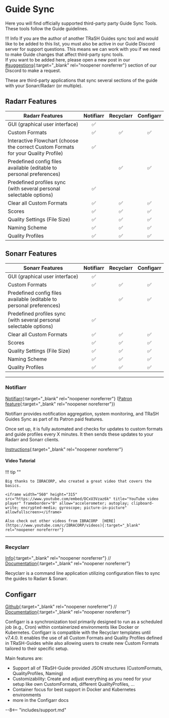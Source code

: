 # Guide Sync

Here you will find officially supported third-party party Guide Sync Tools. These tools follow the Guide guidelines.

!!! Info
    If you are the author of another TRaSH Guides sync tool and would like to be added to this list, you must also be active in our Guide Discord server for support questions. This means we can work with you if we need to make Guide changes that affect third-party sync tools.<br>If you want to be added here, please open a new post in our [#suggestions](https://discord.com/channels/492590071455940612/1021029470389403818){:target="\_blank" rel="noopener noreferrer"} section of our Discord to make a request.

These are third-party applications that sync several sections of the guide with your Sonarr/Radarr (or multiple).

## Radarr Features

| Radarr Features                                                                    |     Notifiarr      |     Recyclarr      |     Configarr      |
| ---------------------------------------------------------------------------------- | :----------------: | :----------------: | :----------------: |
| GUI (graphical user interface)                                                     | :white_check_mark: |                    |                    |
| Custom Formats                                                                     | :white_check_mark: | :white_check_mark: | :white_check_mark: |
| Interactive Flowchart (choose the correct Custom Formats for your Quality Profile) | :white_check_mark: |                    |                    |
| Predefined config files available (editable to personal preferences)               |                    | :white_check_mark: | :white_check_mark: |
| Predefined profiles sync (with several personal selectable options)                | :white_check_mark: |                    |                    |
| Clear all Custom Formats                                                           | :white_check_mark: | :white_check_mark: | :white_check_mark: |
| Scores                                                                             | :white_check_mark: | :white_check_mark: | :white_check_mark: |
| Quality Settings (File Size)                                                       | :white_check_mark: | :white_check_mark: | :white_check_mark: |
| Naming Scheme                                                                      | :white_check_mark: | :white_check_mark: | :white_check_mark: |
| Quality Profiles                                                                   | :white_check_mark: | :white_check_mark: | :white_check_mark: |

## Sonarr Features

| Sonarr Features                                                      |     Notifiarr      |     Recyclarr      |     Configarr      |
| -------------------------------------------------------------------- | :----------------: | :----------------: | :----------------: |
| GUI (graphical user interface)                                       | :white_check_mark: |                    |                    |
| Custom Formats                                                       | :white_check_mark: | :white_check_mark: | :white_check_mark: |
| Predefined config files available (editable to personal preferences) |                    | :white_check_mark: | :white_check_mark: |
| Predefined profiles sync (with several personal selectable options)  | :white_check_mark: |                    |                    |
| Clear all Custom Formats                                             | :white_check_mark: | :white_check_mark: | :white_check_mark: |
| Scores                                                               | :white_check_mark: | :white_check_mark: | :white_check_mark: |
| Quality Settings (File Size)                                         | :white_check_mark: | :white_check_mark: | :white_check_mark: |
| Naming Scheme                                                        | :white_check_mark: | :white_check_mark: | :white_check_mark: |
| Quality Profiles                                                     | :white_check_mark: | :white_check_mark: | :white_check_mark: |

---

### Notifiarr

[Notifiarr](https://notifiarr.com){:target="\_blank" rel="noopener noreferrer"} ([Patron feature](https://notifiarr.wiki/FAQ#q-what-are-the-user-level-differences){:target="\_blank" rel="noopener noreferrer"})

Notifiarr provides notification aggregation, system monitoring, and TRaSH Guides Sync as part of its Patron paid features.

Once set up, it is fully automated and checks for updates to custom formats and guide profiles every X minutes. It then sends these updates to your Radarr and Sonarr clients.

[Instructions](https://notifiarr.wiki/en/Website/Integrations/Trash){:target="\_blank" rel="noopener noreferrer"}

#### Video Tutorial

!!! tip ""

    Big thanks to IBRACORP, who created a great video that covers the basics.

    <iframe width="560" height="315" src="https://www.youtube.com/embed/DCxU3Vzaz6k" title="YouTube video player" frameborder="0" allow="accelerometer; autoplay; clipboard-write; encrypted-media; gyroscope; picture-in-picture" allowfullscreen></iframe>

    Also check out other videos from IBRACORP  [HERE](https://www.youtube.com/c/IBRACORP/videos){:target="_blank" rel="noopener noreferrer"}

---

### Recyclarr

[Info](/Recyclarr/){:target="\_blank" rel="noopener noreferrer"} // [Documentation](https://recyclarr.dev/wiki/){:target="\_blank" rel="noopener noreferrer"}

Recyclarr is a command line application utilizing configuration files to sync the guides to Radarr &
Sonarr.

## Configarr

[Github](https://github.com/raydak-labs/configarr){:target="\_blank" rel="noopener noreferrer"} // [Documentation](https://configarr.raydak.de){:target="\_blank" rel="noopener noreferrer"}

Configarr is a synchronization tool primarily designed to run as a scheduled job (e.g., Cron) within containerized environments like Docker or Kubernetes.
Configarr is compatible with the Recyclarr templates until v7.4.0.
It enables the use of all Custom Formats and Quality Profiles defined in TRaSH-Guides while also allowing users to create new Custom Formats tailored to their specific setup.

Main features are:

- Support all of TRaSH-Guide provided JSON structures (CustomFormats, QualityProfiles, Naming)
- Customizability: Create and adjust everything as you need for your setup like own CustomFormats, different QualityProfiles, ...
- Container focus for best support in Docker and Kubernetes environments
- more in the Configarr docs

--8<-- "includes/support.md"
